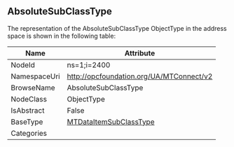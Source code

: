 <!-- objecttype -->
## AbsoluteSubClassType
  
<!-- end of text -->
The representation of the AbsoluteSubClassType ObjectType in the address space is shown in the following table:  

|Name|Attribute|
|---|---|
|NodeId|ns=1;i=2400|
|NamespaceUri|http://opcfoundation.org/UA/MTConnect/v2|
|BrowseName|AbsoluteSubClassType|
|NodeClass|ObjectType|
|IsAbstract|False|
|BaseType|[MTDataItemSubClassType](../../ObjectTypes/MTDataItemSubClassType/readme.md)|
|Categories||

